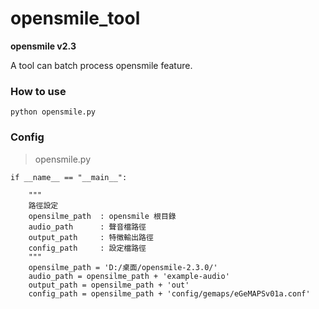 # opensmile_tool
**opensmile v2.3**

A tool can batch process opensmile feature.
### How to use

`python opensmile.py`
### Config 
>opensmile.py


    if __name__ == "__main__":

        """
        路徑設定
        opensilme_path  : opensmile 根目錄
        audio_path      : 聲音檔路徑
        output_path     : 特徵輸出路徑
        config_path     : 設定檔路徑
        """
        opensilme_path = 'D:/桌面/opensmile-2.3.0/'
        audio_path = opensilme_path + 'example-audio' 
        output_path = opensilme_path + 'out'          
        config_path = opensilme_path + 'config/gemaps/eGeMAPSv01a.conf'
